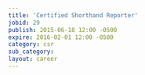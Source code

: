 ```yaml
---
title: 'Certified Shorthand Reporter'
jobid: 29
publish: 2015-06-18 12:00 -0500
expire: 2016-02-01 12:00 -0500
category: csr
sub_category: 
layout: career
---
```

